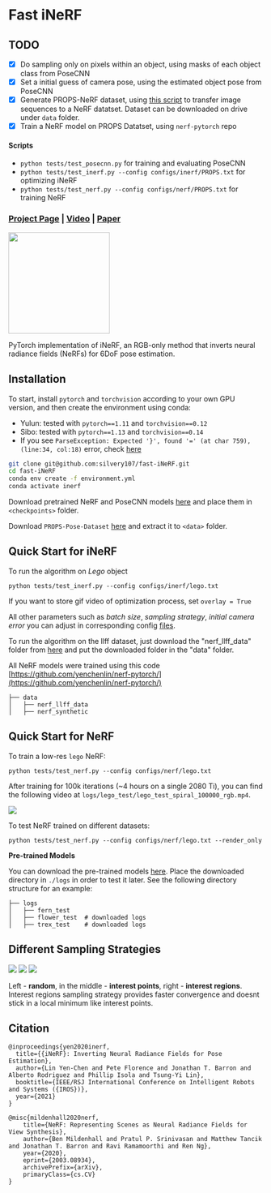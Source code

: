 # Fast iNeRF

## TODO

- [x] Do sampling only on pixels within an object, using masks of each object class from PoseCNN
- [x] Set a initial guess of camera pose, using the estimated object pose from PoseCNN
- [x] Generate PROPS-NeRF dataset, using [this script](https://github.com/NVlabs/instant-ngp/blob/master/scripts/colmap2nerf.py) to transfer image sequences to a NeRF datatset. Dataset can be downloaded on drive under `data` folder.
- [x] Train a NeRF model on PROPS Datatset, using `nerf-pytorch` repo

#### Scripts
- `python tests/test_posecnn.py` for training and evaluating PoseCNN
- `python tests/test_inerf.py --config configs/inerf/PROPS.txt` for optimizing iNeRF
- `python tests/test_nerf.py --config configs/nerf/PROPS.txt` for training NeRF

### [Project Page](https://yenchenlin.me/inerf/) | [Video](https://www.youtube.com/watch?v=eQuCZaQN0tI&feature=emb_logo) | [Paper](https://arxiv.org/pdf/2012.05877.pdf)

<img src="https://user-images.githubusercontent.com/7057863/161620132-2ce16dca-53f6-413d-97ab-fe6086f1661c.gif" height=200>

PyTorch implementation of iNeRF, an RGB-only method that inverts neural radiance fields (NeRFs) for 6DoF pose estimation.


## Installation

To start, install `pytorch` and `torchvision` according to your own GPU version, and then create the environment using conda:
- Yulun: tested with `pytorch==1.11` and `torchvision==0.12`
- Sibo: tested with `pytorch==1.13` and `torchvision==0.14`
- If you see `ParseException: Expected '}', found '=' (at char 759), (line:34, col:18)` error, check [here](https://github.com/sxyu/pixel-nerf/issues/61)
```sh
git clone git@github.com:silvery107/fast-iNeRF.git
cd fast-iNeRF
conda env create -f environment.yml
conda activate inerf
```
Download pretrained NeRF and PoseCNN models [here](https://drive.google.com/drive/folders/1WdyWak9-75OHoA7rJ2Frxghq6LSe3q71?usp=share_link) and place them in `<checkpoints>` folder.

Download `PROPS-Pose-Dataset` [here](https://drive.google.com/file/d/15rhwXhzHGKtBcxJAYMWJG7gN7BLLhyAq/view) and extract it to `<data>` folder.

## Quick Start for iNeRF
To run the algorithm on _Lego_ object
```
python tests/test_inerf.py --config configs/inerf/lego.txt
```
If you want to store gif video of optimization process, set ```overlay = True```

All other parameters such as _batch size_, _sampling strategy_, _initial camera error_ you can adjust in corresponding config [files](https://github.com/silvery107/fast-iNeRF/tree/main/configs).

To run the algorithm on the llff dataset, just download the "nerf_llff_data" folder from [here](https://drive.google.com/drive/folders/128yBriW1IG_3NJ5Rp7APSTZsJqdJdfc1) and put the downloaded folder in the "data" folder.

All NeRF models were trained using this code [https://github.com/yenchenlin/nerf-pytorch/](https://github.com/yenchenlin/nerf-pytorch/)
```
├── data 
│   ├── nerf_llff_data   
│   ├── nerf_synthetic  
```


## Quick Start for NeRF


To train a low-res `lego` NeRF:
```
python tests/test_nerf.py --config configs/nerf/lego.txt
```
After training for 100k iterations (~4 hours on a single 2080 Ti), you can find the following video at `logs/lego_test/lego_test_spiral_100000_rgb.mp4`.

![](https://user-images.githubusercontent.com/7057863/78473103-9353b300-7770-11ea-98ed-6ba2d877b62c.gif)


To test NeRF trained on different datasets: 

```
python tests/test_nerf.py --config configs/nerf/lego.txt --render_only
```

**Pre-trained Models**

You can download the pre-trained models [here](https://drive.google.com/drive/folders/1jIr8dkvefrQmv737fFm2isiT6tqpbTbv). Place the downloaded directory in `./logs` in order to test it later. See the following directory structure for an example:

```
├── logs 
│   ├── fern_test
│   ├── flower_test  # downloaded logs
│   ├── trex_test    # downloaded logs
```

## Different Sampling Strategies 

![](https://user-images.githubusercontent.com/63703454/122686222-51e1e300-d210-11eb-8f4c-be25f078ffa9.gif)
![](https://user-images.githubusercontent.com/63703454/122686229-58705a80-d210-11eb-9c0f-d6c2208b5457.gif)
![](https://user-images.githubusercontent.com/63703454/122686235-5ad2b480-d210-11eb-87ec-d645ae07b8d7.gif)

Left - **random**, in the middle - **interest points**, right - **interest regions**. 
Interest regions sampling strategy provides faster convergence and doesnt stick in a local minimum like interest points. 

## Citation

```
@inproceedings{yen2020inerf,
  title={{iNeRF}: Inverting Neural Radiance Fields for Pose Estimation},
  author={Lin Yen-Chen and Pete Florence and Jonathan T. Barron and Alberto Rodriguez and Phillip Isola and Tsung-Yi Lin},
  booktitle={IEEE/RSJ International Conference on Intelligent Robots and Systems ({IROS})},
  year={2021}
}
```

```
@misc{mildenhall2020nerf,
    title={NeRF: Representing Scenes as Neural Radiance Fields for View Synthesis},
    author={Ben Mildenhall and Pratul P. Srinivasan and Matthew Tancik and Jonathan T. Barron and Ravi Ramamoorthi and Ren Ng},
    year={2020},
    eprint={2003.08934},
    archivePrefix={arXiv},
    primaryClass={cs.CV}
}
```

